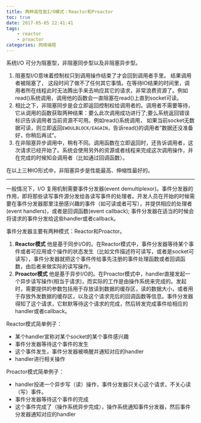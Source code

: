 ```yaml
---
title: 两种高性能I/O模式：Reactor和Proactor
toc: true
date: 2017-05-05 22:41:41
tags:
	- reactor
	- proactor
categories: 网络编程
---
```

系统I/O 可分为阻塞型，非阻塞同步型以及非阻塞异步型。
<!--more-->
1. 阻塞型I/O意味着控制权只到调用操作结束了才会回到调用者手里。 结果调用者被阻塞了， 这段时间了做不了任何其它事情。在等待IO结果的时间里，调用者所在线程此时无法腾出手来去响应其它的请求，非常浪费资源了。例如read()系统调用，调用他的函数会一直阻塞在read()上直到socket可读。
2. 相比之下，非阻塞同步是会立即返回控制权给调用者的。调用者不需要等待，它从调用的函数获取两种结果：要么此次调用成功进行了;要么系统返回错误标识告诉调用者当前资源不可用。例如read()系统调用， 如果当前socket无数据可读，则立即返回`EWOULBLOCK/EAGAIN`，告诉read()的调用者”数据还没准备好，你稍后再试”。
3. 在非阻塞异步调用中，稍有不同。调用函数在立即返回时，还告诉调用者，这次请求已经开始了。系统会使用另外的资源或者线程来完成这次调用操作，并在完成的时候知会调用者（比如通过回调函数）。

在以上三种IO形式中，非阻塞异步是性能最高、伸缩性最好的。

****
一般情况下，I/O 复用机制需要事件分发器(event demultiplexor)。事件分发器的作用，即将那些读写事件源分发给各读写事件的处理者。开发人员在开始的时候需要在事件分发器那里注册感兴趣的事件（如可读或者可写），并提供相应的处理者(event handlers)，或者是回调函数(event callback); 事件分发器在适当的时候会将请求的事件分发给这些handler或者callback。

事件分发器主要有两种模式：Reactor和Proactor。
1. **Reactor模式**
他是基于同步I/O的。在Reactor模式中，事件分发器等待某个事件或者可应用或个操作的状态发生（比如文件描述符可读写，或者是socket可读写），事件分发器就把这个事件传给事先注册的事件处理函数或者回调函数，由后者来做实际的读写操作。
2. **Proactor模式**
他是基于异步I/O的。在Proactor模式中，handler直接发起一个异步读写操作(相当于请求)，而实际的工作是由操作系统来完成的。发起时，需要提供的参数包括用于存放读到数据的缓存区，读的数据大小，或者用于存放外发数据的缓存区，以及这个请求完后的回调函数等信息。事件分发器得知了这个请求，它默默等待这个请求的完成，然后转发完成事件给相应的handler或者callback。

Reactor模式简单例子：
- 某个handler宣称对某个socket的某个事件感兴趣
- 事件分发器等待这个事件的发生
- 这个事件发生，事件分发器被唤醒并通知对应的handler
- handler进行相关操作

Proactor模式简单例子：
- handler投递一个异步写（读）操作，事件分发器只关心这个请求，不关心读（写）事件。
- 事件分发器等待这个事件的完成
- 这个事件完成了（操作系统异步完成），操作系统通知事件分发器，然后事件分发器通知对应的handler
